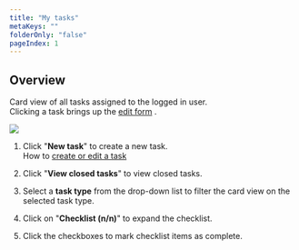 ```yaml
---
title: "My tasks"
metaKeys: ""
folderOnly: "false"
pageIndex: 1
---
```

## Overview
Card view of all tasks assigned to the logged in user.<br/>
Clicking a task brings up the [edit form](../../../workbooks/process-and-tasks/tasks/create-edit-task.md) .<br/>

![](https://profitbasedocs.blob.core.windows.net/plannerimages/MyTasks.png)

1. Click "**New task**" to create a new task.<br/>
How to [create or edit a task](../../../workbooks/process-and-tasks/tasks/create-edit-task.md) 

2. Click "**View closed tasks**" to view closed tasks.<br/>

3. Select a **task type** from the drop-down list to filter the card view on the selected task type.<br/>

4. Click on "**Checklist (n/n)**" to expand the checklist.<br/>

5. Click the checkboxes to mark checklist items as complete.<br/>
